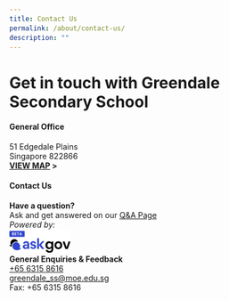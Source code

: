 ```yaml
---
title: Contact Us
permalink: /about/contact-us/
description: ""
---
```

# **Get in touch with Greendale Secondary School**

#### General Office
51 Edgedale Plains
<br> Singapore 822866
<br> **[VIEW MAP](https://maps.google.com/maps?q=51+Edgedale+Plains+Singapore+828866+) &gt;**

#### Contact Us
**Have a question?**
<br>Ask and get answered on our [Q&amp;A Page](https://staging.ask.gov.sg/gdlss)
<br>*Powered by:*
<br> <img height="42" width="110" src="/images/logo-askgov.png">
<br>**General Enquiries &amp; Feedback**
<br> [+65 6315 8616](tel:+6563158616)
<br> [greendale_ss@moe.edu.sg](mailto:greendale_ss@moe.edu.sg)
<br> Fax: +65 6315 8616
